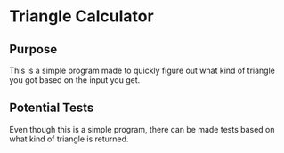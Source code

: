# Triangle Calculator

## Purpose

This is a simple program made to quickly figure out what kind of triangle you got based on the input you get.

## Potential Tests

Even though this is a simple program, there can be made tests based on what kind of triangle is returned.
